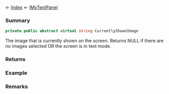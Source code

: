 ← [Index](Api-Index) ← [IMyTextPanel](Sandbox.ModAPI.Ingame.IMyTextPanel)

### Summary

```csharp
private public abstract virtual string CurrentlyShownImage
```

The image that is currently shown on the screen. Returns NULL if there are no images selected OR the screen is in text mode.

### Returns

### Example

### Remarks

